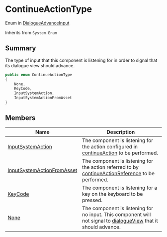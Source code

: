 # ContinueActionType

Enum in [DialogueAdvanceInput](../)

Inherits from `System.Enum`

## Summary

The type of input that this component is listening for in order to signal that its dialogue view should advance.

```csharp
public enum ContinueActionType
{
    None,
    KeyCode,
    InputSystemAction,
    InputSystemActionFromAsset
}
```

## Members

| Name                                                                                                           | Description                                                                                                                                                           |
| -------------------------------------------------------------------------------------------------------------- | --------------------------------------------------------------------------------------------------------------------------------------------------------------------- |
| [InputSystemAction](yarn.unity.dialogueadvanceinput.continueactiontype.inputsystemaction.md)                   | The component is listening for the action configured in [continueAction](../yarn.unity.dialogueadvanceinput.continueaction.md) to be performed.                       |
| [InputSystemActionFromAsset](yarn.unity.dialogueadvanceinput.continueactiontype.inputsystemactionfromasset.md) | The component is listening for the action referred to by [continueActionReference](../yarn.unity.dialogueadvanceinput.continueactionreference.md) to be performed.    |
| [KeyCode](yarn.unity.dialogueadvanceinput.continueactiontype.keycode.md)                                       | The component is listening for a key on the keyboard to be pressed.                                                                                                   |
| [None](yarn.unity.dialogueadvanceinput.continueactiontype.none.md)                                             | The component is listening for no input. This component will not signal to [dialogueView](../yarn.unity.dialogueadvanceinput.dialogueview.md) that it should advance. |

